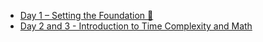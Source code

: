 - [Day 1 – Setting the Foundation 🚀](day1.md)
- [Day 2 and 3 - Introduction to Time Complexity and Math](day2.md)
